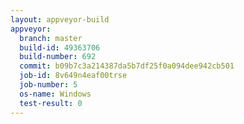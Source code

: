 ```yaml
---
layout: appveyor-build
appveyor:
  branch: master
  build-id: 49363706
  build-number: 692
  commit: b09b7c3a214387da5b7df25f0a094dee942cb501
  job-id: 8v649n4eaf00trse
  job-number: 5
  os-name: Windows
  test-result: 0
---
```

